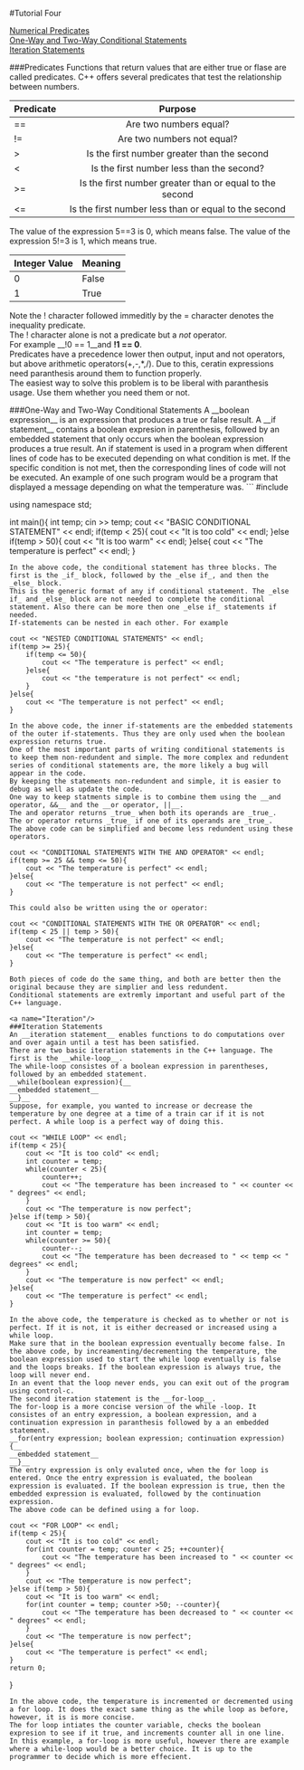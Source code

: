#Tutorial Four

[Numerical Predicates](#Predicates)   
[One-Way and Two-Way Conditional Statements](#ConditionalStatements)   
[Iteration Statements](#Iteration)   

<a name="Predicates"/>
###Predicates
Functions that return values that are either true or flase are called predicates. C++ offers several predicates that test the relationship between numbers.

| Predicate     | Purpose       |
| ------------- |:-------------:|
| ==            | Are two numbers equal?                                 |
| !=            | Are two numbers not equal?                             |
| >             | Is the first number greater than the second            |
| <             | Is the first number less than the second?              |
| >=            | Is the first number greater than or equal to the second|
| <=            | Is the first number less than or equal to the second   |

The value of the expression 5==3 is 0, which means false. 
The value of the expression 5!=3 is 1, which means true. 

| Integer Value | Meaning |
| ------------- | ------- |
| 0 | False |
| 1 | True |

Note the ! character followed immeditly by the = character denotes the inequality predicate.    
The ! character alone is not a predicate but a _not_ operator.    
For example __!0 == 1__and __!1 == 0__.   
Predicates have a precedence lower then output, input and not operators, but above arithmetic operators(+,-,*,/). Due to this, ceratin expressions need paranthesis around them to function properly.   
The easiest way to solve this problem is to be liberal with paranthesis usage. Use them whether you need them or not.   

<a name="ConditionalStatements"/>
###One-Way and Two-Way Conditional Statements
A __boolean expression__ is an expression that produces a true or false result.   
A __if statement__ contains a boolean expresion in parenthesis, followed by an embedded statement that only occurs when the boolean expression produces a true result.   
An if statement is used in a program when different lines of code has to be executed depending on what condition is met.    
If the specific condition is not met, then the corresponding lines of code will not be executed.   
An example of one such program would be a program that displayed a message depending on what the temperature was. 
```
#include <iostream>

using namespace std;

int main(){
	int temp;
	cin >> temp;
	cout << "BASIC CONDITIONAL STATEMENT" << endl;
	if(temp < 25){
		cout << "It is too cold" << endl;
	}else if(temp > 50){
		cout << "It is too warm" << endl;
	}else{
		cout << "The temperature is perfect" << endl;
	}
```
In the above code, the conditional statement has three blocks. The first is the _if_ block, followed by the _else if_, and then the _else_ block.   
This is the generic format of any if conditional statement. The _else if_ and _else_ block are not needed to complete the conditional statement. Also there can be more then one _else if_ statements if needed.   
If-statements can be nested in each other. For example
```
	cout << "NESTED CONDITIONAL STATEMENTS" << endl;
	if(temp >= 25){
		if(temp <= 50){
			cout << "The temperature is perfect" << endl;
		}else{
			cout << "the temperature is not perfect" << endl;
		}
	}else{
		cout << "The temperature is not perfect" << endl;
	}
```
In the above code, the inner if-statements are the embedded statements of the outer if-statements. Thus they are only used when the boolean expression returns true.   
One of the most important parts of writing conditional statements is to keep them non-redundent and simple. The more complex and redundent series of conditional statements are, the more likely a bug will appear in the code.   
By keeping the statements non-redundent and simple, it is easier to debug as well as update the code.    
One way to keep statments simple is to combine them using the __and operator, &&__ and the __or operator, ||__.   
The and operator returns _true_ when both its operands are _true_.   
The or operator returns _true_ if one of its operands are _true_.   
The above code can be simplified and become less redundent using these operators.   
```
	cout << "CONDITIONAL STATEMENTS WITH THE AND OPERATOR" << endl;
	if(temp >= 25 && temp <= 50){
		cout << "The temperature is perfect" << endl;
	}else{
		cout << "The temperature is not perfect" << endl;
	}
```
This could also be written using the or operator:
```
	cout << "CONDITIONAL STATEMENTS WITH THE OR OPERATOR" << endl;
	if(temp < 25 || temp > 50){
		cout << "The temperature is not perfect" << endl;
	}else{ 
		cout << "The temperature is perfect" << endl; 
	}
```
Both pieces of code do the same thing, and both are better then the original because they are simplier and less redundent.   
Conditional statements are extremly important and useful part of the C++ language.

<a name="Iteration"/>
###Iteration Statements
An __iteration statement__ enables functions to do computations over and over again until a test has been satisfied.   
There are two basic iteration statements in the C++ language. The first is the __while-loop__.   
The while-loop consistes of a boolean expression in parentheses, followed by an embedded statement.   
__while(boolean expression){__   
__embedded statement__    
__}__   
Suppose, for example, you wanted to increase or decrease the temperature by one degree at a time of a train car if it is not perfect. A while loop is a perfect way of doing this. 
```
	cout << "WHILE LOOP" << endl;
	if(temp < 25){
		cout << "It is too cold" << endl;
		int counter = temp;
		while(counter < 25){
			counter++;
			cout << "The temperature has been increased to " << counter << " degrees" << endl;
		}
		cout << "The temperature is now perfect";
	}else if(temp > 50){
		cout << "It is too warm" << endl;
		int counter = temp;
		while(counter >= 50){
			counter--;
			cout << "The temperature has been decreased to " << temp << " degrees" << endl;
		}
		cout << "The temperature is now perfect" << endl;
	}else{
		cout << "The temperature is perfect" << endl;
	}
```
In the above code, the temperature is checked as to whether or not is perfect. If it is not, it is either decreased or increased using a while loop.   
Make sure that in the boolean expression eventually become false. In the above code, by increamenting/decrementing the temperature, the boolean expression used to start the while loop eventually is false and the loops breaks. If the boolean expression is always true, the loop will never end.   
In an event that the loop never ends, you can exit out of the program using control-c.   
The second iteration statement is the __for-loop__.   
The for-loop is a more concise version of the while -loop. It consistes of an entry expression, a boolean expression, and a continuation expression in paranthesis followed by a an embedded statement.   
__for(entry expression; boolean expression; continuation expression){__   
__embedded statement__   
__}__   
The entry expression is only evaluted once, when the for loop is entered. Once the entry expression is evaluated, the boolean expression is evaluated. If the boolean expression is true, then the embedded expression is evaluated, followed by the continuation expression.   
The above code can be defined using a for loop. 
```	
	cout << "FOR LOOP" << endl;
	if(temp < 25){
		cout << "It is too cold" << endl;
		for(int counter = temp; counter < 25; ++counter){
			cout << "The temperature has been increased to " << counter << " degrees" << endl;
		}
		cout << "The temperature is now perfect";
	}else if(temp > 50){
		cout << "It is too warm" << endl;
		for(int counter = temp; counter >50; --counter){
			cout << "The temperature has been decreased to " << counter << " degrees" << endl;
		}
		cout << "The temperature is now perfect";
	}else{
		cout << "The temperature is perfect" << endl;
	}
	return 0;
}
```
In the above code, the temperature is incremented or decremented using a for loop. It does the exact same thing as the while loop as before, however, it is is more concise.   
The for loop intiates the counter variable, checks the boolean expresion to see if it true, and increments counter all in one line.   
In this example, a for-loop is more useful, however there are example where a while-loop would be a better choice. It is up to the programmer to decide which is more effecient. 

	
